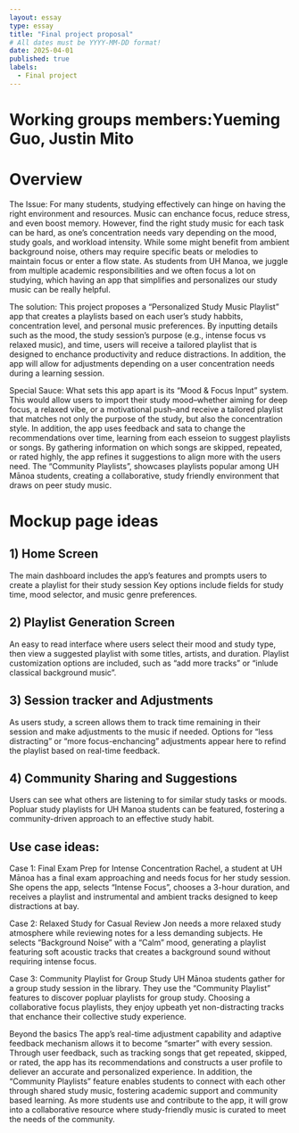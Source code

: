 ```yaml
---
layout: essay
type: essay
title: "Final project proposal"
# All dates must be YYYY-MM-DD format!
date: 2025-04-01
published: true
labels:
  - Final project
---
```

<h1>Working groups members:Yueming Guo, Justin Mito </h1> 
<h1>Overview</h1>
The Issue: For many students, studying effectively can hinge on having the right environment and resources. Music can enchance focus, reduce stress, and even boost memory. However, find the right study music for each task can be hard, as one’s concentration needs vary depending on the mood, study goals, and workload intensity. While some might benefit from ambient background noise, others may require specific beats or melodies to maintain focus or enter a flow state. As students from UH Manoa, we juggle from multiple academic responsibilities and we often focus a lot on studying, which having an app that simplifies and personalizes our study music can be really helpful.

The solution: This project proposes a “Personalized Study Music Playlist” app that creates a playlists based on each user’s study habbits, concentration level, and personal music preferences. By inputting details such as the mood, the study session’s purpose (e.g., intense focus vs relaxed music), and time, users will receive a tailored playlist that is designed to enchance productivity and reduce distractions. In addition, the app will allow for adjustments depending on a user concentration needs during a learning session.

Special Sauce: What sets this app apart is its “Mood & Focus Input” system. This would allow users to import their study mood–whether aiming for deep focus, a relaxed vibe, or a motivational push–and receive a tailored playlist that matches not only the purpose of the study, but also the concentration style. In addition, the app uses feedback and sata to change the recommendations over time, learning from each esseion to suggest playlists or songs. By gathering information on which songs are skipped, repeated, or rated highly, the app refines it suggestions to align more with the users need. The “Community Playlists”, showcases playlists popular among UH Mānoa students, creating a collaborative, study friendly environment that draws on peer study music.

<h1>Mockup page ideas</h1>
<h2>1) Home Screen</h2>

The main dashboard includes the app’s features and prompts users to create a playlist for their study session
Key options include fields for study time, mood selector, and music genre preferences.
<h2>2) Playlist Generation Screen</h2>

An easy to read interface where users select their mood and study type, then view a suggested playlist with some titles, artists, and duration.
Playlist customization options are included, such as “add more tracks” or “inlude classical background music”.
<h2>3) Session tracker and Adjustments</h2>

As users study, a screen allows them to track time remaining in their session and make adjustments to the music if needed.
Options for “less distracting” or “more focus-enchancing” adjustments appear here to refind the playlist based on real-time feedback.
<h2>4) Community Sharing and Suggestions</h2>

Users can see what others are listening to for similar study tasks or moods.
Popluar study playlists for UH Manoa students can be featured, fostering a community-driven approach to an effective study habit.
<h2>Use case ideas:</h2>
Case 1: Final Exam Prep for Intense Concentration Rachel, a student at UH Mānoa has a final exam approaching and needs focus for her study session. She opens the app, selects “Intense Focus”, chooses a 3-hour duration, and receives a playlist and instrumental and ambient tracks designed to keep distractions at bay.

Case 2: Relaxed Study for Casual Review Jon needs a more relaxed study atmosphere while reviewing notes for a less demanding subjects. He selects “Background Noise” with a “Calm” mood, generating a playlist featuring soft acoustic tracks that creates a background sound without requiring intense focus.

Case 3: Community Playlist for Group Study UH Mānoa students gather for a group study session in the library. They use the “Community Playlist” features to discover popluar playlists for group study. Choosing a collaborative focus playlists, they enjoy upbeath yet non-distracting tracks that enchance their collective study experience.

Beyond the basics
The app’s real-time adjustment capability and adaptive feedback mechanism allows it to become “smarter” with every session. Through user feedback, such as tracking songs that get repeated, skipped, or rated, the app has its recommendations and constructs a user profile to deliever an accurate and personalized experience. In addition, the “Community Playlists” feature enables students to connect with each other through shared study music, fostering academic support and community based learning. As more students use and contribute to the app, it will grow into a collaborative resource where study-friendly music is curated to meet the needs of the community.
